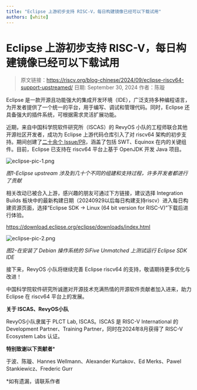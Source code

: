 ```yaml
---
title: "Eclipse 上游初步支持 RISC-V，每日构建镜像已经可以下载试用"
authors: [white]
---
```

# Eclipse 上游初步支持 RISC-V，每日构建镜像已经可以下载试用

> 原文链接：https://riscv.org/blog-chinese/2024/09/eclipse-riscv64-support-upstreamed/
> 日期: September 30, 2024
> 作者：陈璇

Eclipse 是一款开源且功能强大的集成开发环境（IDE），广泛支持多种编程语言，为开发者提供了一个统一的平台，用于编写、调试和管理代码。同时，Eclipse 还具备强大的插件系统，可根据需求灵活扩展功能。

近期，来自中国科学院软件研究所（ISCAS）的 RevyOS 小队的工程师联合其他开源社区开发者，成功为 Eclipse 上游代码仓库引入了对 riscv64 架构的初步支持。期间创建了[二十余个 Issue/PR](https://github.com/eclipse-platform/eclipse.platform.releng.aggregator/issues/2310)，涵盖了包括 SWT、Equinox 在内的关键组件。目前，Eclipse 已支持在 riscv64 平台上基于 OpenJDK 开发 Java 项目。

![eclipse-pic-1.png](/img/eclipse-pic-1.png)

*图1-Eclipse upstream 涉及到几十个不同的组建和支持过程，许多开发者都进行了贡献*



相关改动已被合入上游，感兴趣的朋友可通过下方链接，建议选择 Integration Builds 板块中的最新构建日期（20240929以后每日构建支持riscv）进入每日构建资源页面，选择“Eclipse SDK -> Linux (64 bit version for RISC-V)”下载后进行体验。

https://download.eclipse.org/eclipse/downloads/index.html

![eclipse-pic-2.png](/img/eclipse-pic-2.png)

*图2-在安装了 Debian 操作系统的 SiFive Unmatched 上测试运行 Eclipse SDK IDE*


接下来，RevyOS 小队将继续完善 Eclipse riscv64 的支持，敬请期待更多优化与改进！

中国科学院软件研究所诚邀对开源技术充满热情的开源软件贡献者加入进来，助力 Eclipse 在 riscv64 平台上的发展。

**关于 ISCAS、RevyOS小队**

RevyOS小队隶属于 PLCT Lab, ISCAS。ISCAS 是 RISC-V International 的 Development Partner、Training Partner，同时在2024年8月获得了 RISC-V Ecosystem Labs 认证。

**特别致谢以下贡献者***

于波、陈璇、Hannes Wellmann、Alexander Kurtakov、Ed Merks、Pawel Stankiewicz、Frederic Gurr

*如有遗漏，请联系作者
